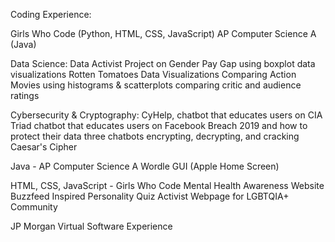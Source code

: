 Coding Experience:

Girls Who Code (Python, HTML, CSS, JavaScript)
AP Computer Science A (Java)

Data Science:
Data Activist Project on Gender Pay Gap using boxplot data visualizations
Rotten Tomatoes Data Visualizations Comparing Action Movies using histograms & scatterplots comparing critic and audience ratings

Cybersecurity & Cryptography:
CyHelp, chatbot that educates users on CIA Triad
chatbot that educates users on Facebook Breach 2019 and how to protect their data
three chatbots encrypting, decrypting, and cracking Caesar's Cipher

Java - AP Computer Science A
Wordle
GUI (Apple Home Screen)

HTML, CSS, JavaScript - Girls Who Code
Mental Health Awareness Website
Buzzfeed Inspired Personality Quiz
Activist Webpage for LGBTQIA+ Community

JP Morgan Virtual Software Experience
